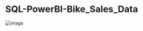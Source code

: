 # SQL-PowerBI-Bike_Sales_Data

![image](https://github.com/tamK-kol/SQL-PowerBI-Bike_Sales_Data/assets/94835149/9184dd24-d134-4a16-9277-76507e19e9f3)

